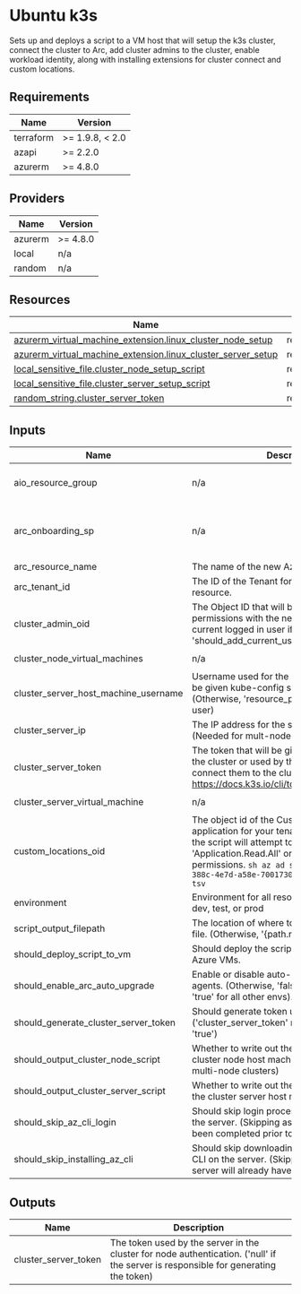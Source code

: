 <!-- BEGIN_TF_DOCS -->
<!-- markdown-table-prettify-ignore-start -->
# Ubuntu k3s

Sets up and deploys a script to a VM host that will setup the k3s cluster,
connect the cluster to Arc, add cluster admins to the cluster, enable workload identity,
along with installing extensions for cluster connect and custom locations.

## Requirements

| Name | Version |
|------|---------|
| terraform | >= 1.9.8, < 2.0 |
| azapi | >= 2.2.0 |
| azurerm | >= 4.8.0 |

## Providers

| Name | Version |
|------|---------|
| azurerm | >= 4.8.0 |
| local | n/a |
| random | n/a |

## Resources

| Name | Type |
|------|------|
| [azurerm_virtual_machine_extension.linux_cluster_node_setup](https://registry.terraform.io/providers/hashicorp/azurerm/latest/docs/resources/virtual_machine_extension) | resource |
| [azurerm_virtual_machine_extension.linux_cluster_server_setup](https://registry.terraform.io/providers/hashicorp/azurerm/latest/docs/resources/virtual_machine_extension) | resource |
| [local_sensitive_file.cluster_node_setup_script](https://registry.terraform.io/providers/hashicorp/local/latest/docs/resources/sensitive_file) | resource |
| [local_sensitive_file.cluster_server_setup_script](https://registry.terraform.io/providers/hashicorp/local/latest/docs/resources/sensitive_file) | resource |
| [random_string.cluster_server_token](https://registry.terraform.io/providers/hashicorp/random/latest/docs/resources/string) | resource |

## Inputs

| Name | Description | Type | Default | Required |
|------|-------------|------|---------|:--------:|
| aio\_resource\_group | n/a | ```object({ name = string id = optional(string) })``` | n/a | yes |
| arc\_onboarding\_sp | n/a | ```object({ client_id = string object_id = string client_secret = string })``` | n/a | yes |
| arc\_resource\_name | The name of the new Azure Arc resource. | `string` | n/a | yes |
| arc\_tenant\_id | The ID of the Tenant for the new Azure Arc resource. | `string` | n/a | yes |
| cluster\_admin\_oid | The Object ID that will be given cluster-admin permissions with the new cluster. (Otherwise, current logged in user if 'should\_add\_current\_user\_cluster\_admin=true') | `string` | n/a | yes |
| cluster\_node\_virtual\_machines | n/a | ```list(object({ id = string }))``` | n/a | yes |
| cluster\_server\_host\_machine\_username | Username used for the host machines that will be given kube-config settings on setup. (Otherwise, 'resource\_prefix' if it exists as a user) | `string` | n/a | yes |
| cluster\_server\_ip | The IP address for the server for the cluster. (Needed for mult-node cluster) | `string` | n/a | yes |
| cluster\_server\_token | The token that will be given to the server for the cluster or used by the agent nodes to connect them to the cluster. (ex. <https://docs.k3s.io/cli/token>) | `string` | n/a | yes |
| cluster\_server\_virtual\_machine | n/a | ```object({ id = string })``` | n/a | yes |
| custom\_locations\_oid | The object id of the Custom Locations Entra ID application for your tenant. If none is provided, the script will attempt to retrieve this requiring 'Application.Read.All' or 'Directory.Read.All' permissions. ```sh az ad sp show --id bc313c14-388c-4e7d-a58e-70017303ee3b --query id -o tsv``` | `string` | n/a | yes |
| environment | Environment for all resources in this module: dev, test, or prod | `string` | n/a | yes |
| script\_output\_filepath | The location of where to write out the script file. (Otherwise, '{path.root}/out') | `string` | n/a | yes |
| should\_deploy\_script\_to\_vm | Should deploy the scripts to the provided Azure VMs. | `bool` | n/a | yes |
| should\_enable\_arc\_auto\_upgrade | Enable or disable auto-upgrades of Arc agents. (Otherwise, 'false' for 'env=prod' else 'true' for all other envs). | `bool` | n/a | yes |
| should\_generate\_cluster\_server\_token | Should generate token used by the server. ('cluster\_server\_token' must be null if this is 'true') | `bool` | n/a | yes |
| should\_output\_cluster\_node\_script | Whether to write out the script for setting up cluster node host machines. (Needed for multi-node clusters) | `bool` | n/a | yes |
| should\_output\_cluster\_server\_script | Whether to write out the script for setting up the cluster server host machine. | `bool` | n/a | yes |
| should\_skip\_az\_cli\_login | Should skip login process with Azure CLI on the server. (Skipping assumes 'az login' has been completed prior to script execution) | `bool` | n/a | yes |
| should\_skip\_installing\_az\_cli | Should skip downloading and installing Azure CLI on the server. (Skipping assumes the server will already have the Azure CLI) | `bool` | n/a | yes |

## Outputs

| Name | Description |
|------|-------------|
| cluster\_server\_token | The token used by the server in the cluster for node authentication. ('null' if the server is responsible for generating the token) |
<!-- markdown-table-prettify-ignore-end -->
<!-- END_TF_DOCS -->

